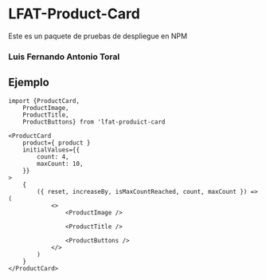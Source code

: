 # LFAT-Product-Card

Este es un paquete de pruebas de despliegue en NPM

### Luis Fernando Antonio Toral

## Ejemplo
```
import {ProductCard,
    ProductImage,
    ProductTitle,
    ProductButtons} from 'lfat-produict-card
```

```
<ProductCard 
    product={ product }
    initialValues={{
        count: 4,
        maxCount: 10,
    }}
>
    {
        ({ reset, increaseBy, isMaxCountReached, count, maxCount }) => (
            <>
                <ProductImage />

                <ProductTitle />

                <ProductButtons />
            </>
        )
    }
</ProductCard>
```